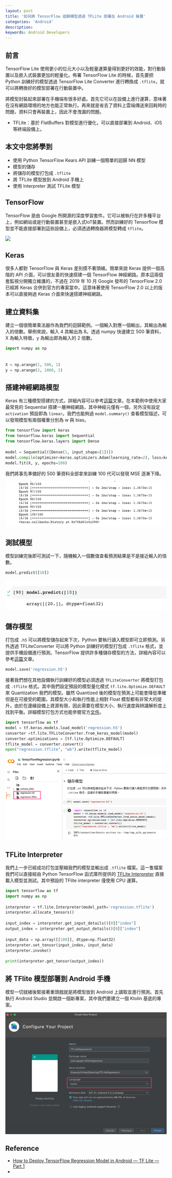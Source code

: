 ```yaml
---
layout: post
title: '如何將 TensorFlow 迴歸模型透過 TFLite 部署在 Android 裝置'
categories: 'Android'
description: 
keywords: Android Developers
---
```


## 前言
TensorFlow Lite 使用更小的位元大小以及輕量運算量得到更好的效能，對行動裝置以及嵌入式裝置更加的輕量化。佈署 TensorFlow Lite 的時候，首先要把 Python 訓練好的模型透過 TensorFlow Lite Converter 進行轉換成 `.tflite`，就可以將轉換好的模型部署在行動裝置中。

將模型封裝起來部署在手機端有很多好處。首先它可以在設備上進行運算，意味著在沒有網路環境的地方也能正常執行。再來就是省去了資料上雲端傳送來回耗時的問題，資料只會再裝置上，因此不會洩漏的問題。

- TFLite：基於 FlatBuffers 對模型進行優化，可以直接部署到 Android、iOS 等終端設備上。

## 本文中您將學到

- 使用 Python TensorFlow Kears API 訓練一個簡單的迴歸 NN 模型
- 模型的儲存
- 將儲存的模型打包成 `.tflite`
- 將 TFLite 模型放到 Android 手機上
- 使用 Interpreter 測試 TFLite 模型

## TensorFlow
TensorFlow 是由 Google 所開源的深度學習套件。它可以被執行在許多種平台上，例如網站或是行動裝置甚至是嵌入式IoT裝置。然而訓練好的 Tensorflow 模型並不能直接部署到這些設備上，必須透過轉換器將模型轉成 `tflite`。

![](https://i.imgur.com/RYvp0ob.png)

## Keras
很多人都對 TensorFlow 與 Keras 差別摸不著頭緒。簡單來說 Keras 提供一個高階的 API 介面，可以很友善的快速搭建一個 TensorFlow 神經網路。原本這兩個套監視分開獨立維護的，不過在 2019 年 10 月 Google 發布的 TensorFlow 2.0 已經將 Keras 合併到官方的專案當中。這意味著使用 TensorFlow 2.0 以上的版本可以直接夠過 Keras 介面來快速搭建神經網路。

## 建立資料集
建立一個很簡單乘法器作為我們的迴歸範例。一個輸入對應一個輸出，其輸出為輸入的倍數。舉例來說，輸入 4 其輸出為 8。透過 numpy 快速建立 500 筆資料， X 為輸入特徵，y 為輸出即為輸入的 2 倍數。

```py
import numpy as np


X = np.arange(1, 500, 1)
y = np.arange(2, 1000, 2)
```

## 搭建神經網路模型
Keras 有三種模型搭建的方式，詳細內容可以參考[這篇](https://medium.com/ai-academy-taiwan/%E4%BD%BF%E7%94%A8tensorflow-2-0%E5%89%B5%E5%BB%BAkeras%E6%A8%A1%E5%9E%8B%E7%9A%843%E7%A8%AE%E6%96%B9%E6%B3%95-b87b98832f9)文章。在本範例中使用大家最常見的 Sequential 搭建一層神經網路，其中神經元僅有一個，另外沒有設定 `activation` 預設即為 `linear`。我們也能夠過 `model.summary()` 查看模型描述，可以發現模型有兩個權重分別為 w 與 bias。

```py
from tensorflow import keras
from tensorflow.keras import Sequential
from tensorflow.keras.layers import Dense

model = Sequential([Dense(1, input_shape=[1])])
model.compile(optimizer=keras.optimizers.Adam(learning_rate=2), loss=keras.losses.mean_squared_error)
model.fit(X, y, epochs=100)
```

我們將事先準備好的 500 筆資料全部拿來訓練 100 代可以發現 MSE 逐漸下降。

![](/images/posts/android/2021/img1100902-1.png)

## 測試模型
模型訓練完後即可測試一下，隨機輸入一個數值查看預測結果是不是接近輸入的倍數。

```py
model.predict([10])
```

![](/images/posts/android/2021/img1100902-2.png)

## 儲存模型
打包成 `.h5` 可以將模型儲存起來下次，Python 要執行讀入模型即可立即預測。另外透過 TFLiteConverter 可以將 Python 訓練好的模型打包成 `.tflite` 格式，並提供手機設備進行預測。TensorFlow 提供許多種儲存模型的方法，詳細內容可以參考[這篇](https://andy6804tw.github.io/2021/03/29/tensorflow-save-model/)文章。

```py
model.save('regression.h5')
```

接著我們想在其他設備執行訓練好的模型必須透過 `TFLiteConverter` 將模型打包成 `.tflite` 格式。其中我們設定預設的模型量化模式 `tf.lite.Optimize.DEFAULT` 來 Quantization 我們的模型。雖然 Quantized 後的模型在預測上可能會降低準確但是在可接受的範圍，其模型大小和執行性能上相對 Float 模型都有非常大的提升。由於在邊緣設備上資源有限，因此需要在模型大小、執行速度與辨識解析度上找到平衡。詳細模型打包方式也能參閱官方[文件](https://www.tensorflow.org/lite/convert)。


```py
import tensorflow as tf
model = tf.keras.models.load_model('regression.h5')
converter =tf.lite.TFLiteConverter.from_keras_model(model)
converter.optimizations = [tf.lite.Optimize.DEFAULT]
tflite_model = converter.convert()
open("regression.tflite", "wb").write(tflite_model)
```

![](/images/posts/android/2021/img1100902-3.png)

## TFLite Interpreter
我們上一步已經成功打包並壓縮我們的模型並輸出成 `.tflite` 檔案。這一隻檔案我們可以直接經由 Python TensorFlow 函式庫所提供的 [TFLite Interpreter](https://www.tensorflow.org/lite/api_docs/python/tf/lite/Interpreter) 直接載入模型並測試。其中預設的 TFlite interpreter 僅使用 CPU 運算。

```py
import tensorflow as tf
import numpy as np

interpreter = tf.lite.Interpreter(model_path='regression.tflite')
interpreter.allocate_tensors()

input_index = interpreter.get_input_details()[0]["index"]
output_index = interpreter.get_output_details()[0]["index"]

input_data = np.array([[100]], dtype=np.float32)
interpreter.set_tensor(input_index, input_data)
interpreter.invoke()

print(interpreter.get_tensor(output_index))
```

## 將 TFlite 模型部署到 Android 手機
模型一切就緒後緊接著重頭戲就是將模型放到 Android 上讀取並進行預測。首先執行 Android Studio 並開啟一個新專案，其中我們要建立一個 Ktolin 基底的專案。

![](/images/posts/android/2021/img1100902-4.png)

## Reference
- [How to Deploy TensorFlow Regression Model in Android — TF Lite — Part 1](https://medium.com/@mmohamedrashik/how-to-deploy-tensorflow-regression-model-in-android-tf-lite-part-1-57b769953271)
- []()